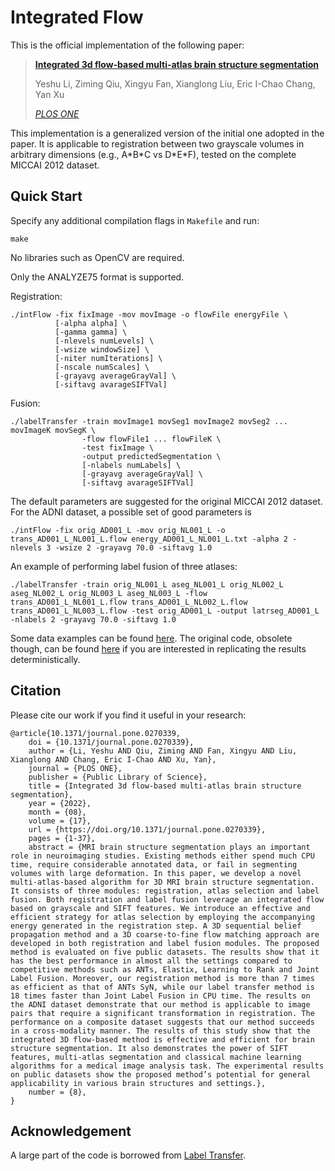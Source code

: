 # Integrated Flow

This is the official implementation of the following paper:

> [**Integrated 3d flow-based multi-atlas brain structure segmentation**](https://doi.org/10.1371/journal.pone.0270339)
> 
> Yeshu Li, Ziming Qiu, Xingyu Fan, Xianglong Liu, Eric I-Chao Chang, Yan Xu 
> 
> *[PLOS ONE](https://journals.plos.org/plosone/)*

This implementation is a generalized version of the initial one adopted in the paper. It is applicable to registration between two grayscale volumes in arbitrary dimensions (e.g., A\*B\*C vs D\*E\*F), tested on the complete MICCAI 2012 dataset.

## Quick Start

Specify any additional compilation flags in `Makefile` and run:

```shell
make
```

No libraries such as OpenCV are required.

Only the ANALYZE75 format is supported.

Registration:

```shell
./intFlow -fix fixImage -mov movImage -o flowFile energyFile \
          [-alpha alpha] \
          [-gamma gamma] \
          [-nlevels numLevels] \
          [-wsize windowSize] \
          [-niter numIterations] \
          [-nscale numScales] \
          [-grayavg averageGrayVal] \
          [-siftavg avarageSIFTVal]
```

Fusion:

```shell
./labelTransfer -train movImage1 movSeg1 movImage2 movSeg2 ... movImageK movSegK \
                -flow flowFile1 ... flowFileK \
                -test fixImage \
                -output predictedSegmentation \
                [-nlabels numLabels] \
                [-grayavg averageGrayVal] \
                [-siftavg avarageSIFTVal]
```

The default parameters are suggested for the original MICCAI 2012 dataset. For the ADNI dataset, a possible set of good parameters is
```shell
./intFlow -fix orig_AD001_L -mov orig_NL001_L -o trans_AD001_L_NL001_L.flow energy_AD001_L_NL001_L.txt -alpha 2 -nlevels 3 -wsize 2 -grayavg 70.0 -siftavg 1.0
```

An example of performing label fusion of three atlases:
```shell
./labelTransfer -train orig_NL001_L aseg_NL001_L orig_NL002_L aseg_NL002_L orig_NL003_L aseg_NL003_L -flow trans_AD001_L_NL001_L.flow trans_AD001_L_NL002_L.flow trans_AD001_L_NL003_L.flow -test orig_AD001_L -output latrseg_AD001_L -nlabels 2 -grayavg 70.0 -siftavg 1.0
```

Some data examples can be found [here](https://github.com/DanielLeee/intflow/releases/download/data/example_data.zip). The original code, obsolete though, can be found [here](https://github.com/DanielLeee/intflow/releases/download/data/replicate.zip) if you are interested in replicating the results deterministically.


## Citation

Please cite our work if you find it useful in your research:

```
@article{10.1371/journal.pone.0270339,
    doi = {10.1371/journal.pone.0270339},
    author = {Li, Yeshu AND Qiu, Ziming AND Fan, Xingyu AND Liu, Xianglong AND Chang, Eric I-Chao AND Xu, Yan},
    journal = {PLOS ONE},
    publisher = {Public Library of Science},
    title = {Integrated 3d flow-based multi-atlas brain structure segmentation},
    year = {2022},
    month = {08},
    volume = {17},
    url = {https://doi.org/10.1371/journal.pone.0270339},
    pages = {1-37},
    abstract = {MRI brain structure segmentation plays an important role in neuroimaging studies. Existing methods either spend much CPU time, require considerable annotated data, or fail in segmenting volumes with large deformation. In this paper, we develop a novel multi-atlas-based algorithm for 3D MRI brain structure segmentation. It consists of three modules: registration, atlas selection and label fusion. Both registration and label fusion leverage an integrated flow based on grayscale and SIFT features. We introduce an effective and efficient strategy for atlas selection by employing the accompanying energy generated in the registration step. A 3D sequential belief propagation method and a 3D coarse-to-fine flow matching approach are developed in both registration and label fusion modules. The proposed method is evaluated on five public datasets. The results show that it has the best performance in almost all the settings compared to competitive methods such as ANTs, Elastix, Learning to Rank and Joint Label Fusion. Moreover, our registration method is more than 7 times as efficient as that of ANTs SyN, while our label transfer method is 18 times faster than Joint Label Fusion in CPU time. The results on the ADNI dataset demonstrate that our method is applicable to image pairs that require a significant transformation in registration. The performance on a composite dataset suggests that our method succeeds in a cross-modality manner. The results of this study show that the integrated 3D flow-based method is effective and efficient for brain structure segmentation. It also demonstrates the power of SIFT features, multi-atlas segmentation and classical machine learning algorithms for a medical image analysis task. The experimental results on public datasets show the proposed method’s potential for general applicability in various brain structures and settings.},
    number = {8},
}
```

## Acknowledgement

A large part of the code is borrowed from [Label Transfer](http://people.csail.mit.edu/celiu/LabelTransfer).
